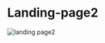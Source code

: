 # Landing-page2
![landing page2](https://github.com/Gazzpatil/Landing-page2/assets/116052536/df31e475-e200-467d-8f89-00088a3a739c)
